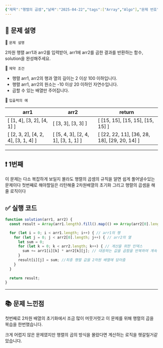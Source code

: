 ```yaml
---
{"제목":"행렬의 곱셈","날짜":"2025-04-22","tags":["Array","Algo"],"문제 번호":"5","출제":"https://school.programmers.co.kr/learn/courses/30/lessons/12949?language=scala","dg-publish":true,"permalink":"/공부/Algo/코딩 테스트 합격자 되기/배열/행렬의 곱셈/","dgPassFrontmatter":true}
---
```


## 📔 문제 설명

📓 `문제 설명`

2차원 행렬 arr1과 arr2를 입력받아, arr1에 arr2를 곱한 결과를 반환하는 함수, solution을 완성해주세요.

📓 `제약 조건`

- 행렬 arr1, arr2의 행과 열의 길이는 2 이상 100 이하입니다.
- 행렬 arr1, arr2의 원소는 -10 이상 20 이하인 자연수입니다.
- 곱할 수 있는 배열만 주어집니다.

📓 `입출력의 예`

| arr1                                | arr2                                | return                                       |
| ----------------------------------- | ----------------------------------- | -------------------------------------------- |
| [ [1, 4], [3, 2], [4, 1] ]          | [ [3, 3], [3, 3] ]                  | [ [15, 15], [15, 15], [15, 15] ]             |
| [ [2, 3, 2], [4, 2, 4], [3, 1, 4] ] | [ [5, 4, 3], [2, 4, 1], [3, 1, 1] ] | [ [22, 22, 11], [36, 28, 18], [29, 20, 14] ] |


---
## ❗ 1번째

이 문제는 다소 복잡하게 보일지 몰라도 행렬의 곱셈의 규칙을 알면 쉽게 풀어낼수있는 문제이다
첫번째로 해야할일은 리턴해줄 2차원배열의 초기화 그리고 행렬의 곱셈을 해줄 로직이다
<br>
## ✅ 실행 코드
```js
function solution(arr1, arr2) {
  const result = Array(arr1.length).fill().map(() => Array(arr2[0].length).fill(0)); // 답으로 쓸 2차원 배열 만들기 행수와 열수를 받아서 곱한다고 생각하면 편함

  for (let i = 0; i < arr1.length; i++) { // arr1의 행
    for (let j = 0; j < arr2[0].length; j++) { // arr2의 열
      let sum = 0;
      for (let k = 0; k < arr2.length; k++) { // 계산을 위한 인덱스
        sum += arr1[i][k] * arr2[k][j]; // 대응하는 값을 곱함을 반복하여 계속 더해줌
      }
      result[i][j] = sum; //최종 행렬 값을 2차원 배열에 담아줌
    }
  }
  
  return result;
}
```
---

## 📚 문제 느낀점

첫번째로 2차원 배열의 초기화에서 조금 많이 머뭇거렷고 이 문제를 위해 행렬의 곱을 복습을 한번했습니다.

크게 어렵지 않은 문제였지만 행렬의 곱의 방식을 몰랐다면 계산하는 로직을 헷갈릴거같았습니다.
